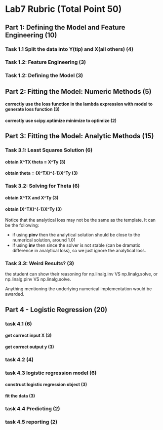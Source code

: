 # Lab7 Rubric (Total Point 50)

## Part 1: Defining the Model and Feature Engineering (10)
### Task 1.1 Split the data into Y(tip) and X(all others) (4)

### Task 1.2: Feature Engineering (3)

### Task 1.2: Defining the Model (3)

## Part 2: Fitting the Model: Numeric Methods (5)
#### correctly use the loss function in the lambda expression with model to generate loss function (3)
#### correctly use scipy.optimize minimize to optimize (2)

## Part 3: Fitting the Model: Analytic Methods (15)
### Task 3.1: Least Squares Solution (6)
#### obtain X^TX theta = X^Ty (3)
#### obtain theta = (X^TX)^{-1}X^Ty (3)
### Task 3.2: Solving for Theta (6)
#### obtain X^TX and X^Ty (3)
#### obtain (X^TX)^{-1}X^Ty (3)
Notice that the analytical loss may not be the same as the template. It can be the following:
- if using **pinv** then the analytical solution should be close to the numerical solution, around 1.01
- if using **inv** then since the solver is not stable (can be dramatic difference in analytical loss), so we just ignore the analytical loss.

### Task 3.3: Weird Results? (3)
the student can show their reasoning for np.linalg.inv VS np.linalg.solve, or np.linalg.pinv VS np.linalg.solve. 

Anything mentioning the underlying numerical implementation would be awarded.

## Part 4 - Logistic Regression (20)
### task 4.1 (6)
#### get correct input X (3)
#### get correct output y (3)
### task 4.2 (4)
### task 4.3 logistic regression model (6)
#### construct logistic regression object (3)
#### fit the data (3)
### task 4.4 Predicting (2)
### task 4.5 reporting  (2)
